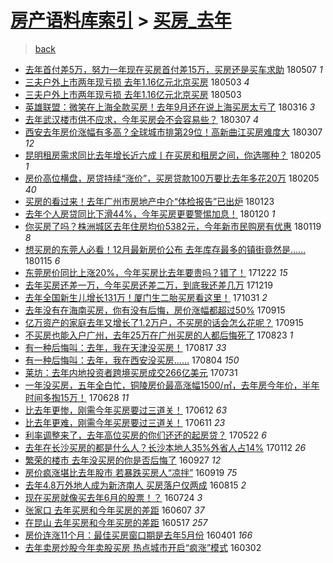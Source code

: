 [房产语料库索引](../../README.md)  > [买房_去年](买房_去年.md)
====
> [back](../README.md)

- [去年首付差5万，努力一年现在买房首付差15万，买房还是买车求助](http://jkwz.applinzi.com/ittc/7100462974991074310.html#%E5%8E%BB%E5%B9%B4%E9%A6%96%E4%BB%98%E5%B7%AE5%E4%B8%87%EF%BC%8C%E5%8A%AA%E5%8A%9B%E4%B8%80%E5%B9%B4%E7%8E%B0%E5%9C%A8%E4%B9%B0%E6%88%BF%E9%A6%96%E4%BB%98%E5%B7%AE15%E4%B8%87%EF%BC%8C%E4%B9%B0%E6%88%BF%E8%BF%98%E6%98%AF%E4%B9%B0%E8%BD%A6%E6%B1%82%E5%8A%A9) 180507 *1* 
- [三夫户外上市两年现亏损 去年1.16亿元北京买房](http://jkwz.applinzi.com/ittc/7098804418181071889.html#%E4%B8%89%E5%A4%AB%E6%88%B7%E5%A4%96%E4%B8%8A%E5%B8%82%E4%B8%A4%E5%B9%B4%E7%8E%B0%E4%BA%8F%E6%8D%9F+%E5%8E%BB%E5%B9%B41.16%E4%BA%BF%E5%85%83%E5%8C%97%E4%BA%AC%E4%B9%B0%E6%88%BF) 180503 *4* 
- [三夫户外上市两年现亏损 去年1.16亿元北京买房](http://jkwz.applinzi.com/ittc/7098801229675365392.html#%E4%B8%89%E5%A4%AB%E6%88%B7%E5%A4%96%E4%B8%8A%E5%B8%82%E4%B8%A4%E5%B9%B4%E7%8E%B0%E4%BA%8F%E6%8D%9F+%E5%8E%BB%E5%B9%B41.16%E4%BA%BF%E5%85%83%E5%8C%97%E4%BA%AC%E4%B9%B0%E6%88%BF) 180503  
- [英雄联盟：微笑在上海全款买房！去年9月还在说上海买房太亏了](http://jkwz.applinzi.com/ittc/7081147440336208912.html#%E8%8B%B1%E9%9B%84%E8%81%94%E7%9B%9F%EF%BC%9A%E5%BE%AE%E7%AC%91%E5%9C%A8%E4%B8%8A%E6%B5%B7%E5%85%A8%E6%AC%BE%E4%B9%B0%E6%88%BF%EF%BC%81%E5%8E%BB%E5%B9%B49%E6%9C%88%E8%BF%98%E5%9C%A8%E8%AF%B4%E4%B8%8A%E6%B5%B7%E4%B9%B0%E6%88%BF%E5%A4%AA%E4%BA%8F%E4%BA%86) 180316 *3* 
- [去年武汉楼市供不应求，今年买房会不会容易些？](http://jkwz.applinzi.com/ittc/7077744439064003600.html#%E5%8E%BB%E5%B9%B4%E6%AD%A6%E6%B1%89%E6%A5%BC%E5%B8%82%E4%BE%9B%E4%B8%8D%E5%BA%94%E6%B1%82%EF%BC%8C%E4%BB%8A%E5%B9%B4%E4%B9%B0%E6%88%BF%E4%BC%9A%E4%B8%8D%E4%BC%9A%E5%AE%B9%E6%98%93%E4%BA%9B%EF%BC%9F) 180307 *4* 
- [西安去年房价涨幅有多高？全球城市排第29位！高新曲江买房难度大](http://jkwz.applinzi.com/ittc/7077691467391042566.html#%E8%A5%BF%E5%AE%89%E5%8E%BB%E5%B9%B4%E6%88%BF%E4%BB%B7%E6%B6%A8%E5%B9%85%E6%9C%89%E5%A4%9A%E9%AB%98%EF%BC%9F%E5%85%A8%E7%90%83%E5%9F%8E%E5%B8%82%E6%8E%92%E7%AC%AC29%E4%BD%8D%EF%BC%81%E9%AB%98%E6%96%B0%E6%9B%B2%E6%B1%9F%E4%B9%B0%E6%88%BF%E9%9A%BE%E5%BA%A6%E5%A4%A7) 180307 *12* 
- [昆明租房需求同比去年增长近六成丨在买房和租房之间，你选哪种？](http://jkwz.applinzi.com/ittc/7066631832064230417.html#%E6%98%86%E6%98%8E%E7%A7%9F%E6%88%BF%E9%9C%80%E6%B1%82%E5%90%8C%E6%AF%94%E5%8E%BB%E5%B9%B4%E5%A2%9E%E9%95%BF%E8%BF%91%E5%85%AD%E6%88%90%E4%B8%A8%E5%9C%A8%E4%B9%B0%E6%88%BF%E5%92%8C%E7%A7%9F%E6%88%BF%E4%B9%8B%E9%97%B4%EF%BC%8C%E4%BD%A0%E9%80%89%E5%93%AA%E7%A7%8D%EF%BC%9F) 180205 *1* 
- [房价高位横盘，房贷持续“涨价”，买房贷款100万要比去年多花20万](http://jkwz.applinzi.com/ittc/7066559339441947659.html#%E6%88%BF%E4%BB%B7%E9%AB%98%E4%BD%8D%E6%A8%AA%E7%9B%98%EF%BC%8C%E6%88%BF%E8%B4%B7%E6%8C%81%E7%BB%AD%E2%80%9C%E6%B6%A8%E4%BB%B7%E2%80%9D%EF%BC%8C%E4%B9%B0%E6%88%BF%E8%B4%B7%E6%AC%BE100%E4%B8%87%E8%A6%81%E6%AF%94%E5%8E%BB%E5%B9%B4%E5%A4%9A%E8%8A%B120%E4%B8%87) 180205 *40* 
- [买房的看过来！去年广州市房地产中介“体检报告”已出炉](http://jkwz.applinzi.com/ittc/7061901948913976331.html#%E4%B9%B0%E6%88%BF%E7%9A%84%E7%9C%8B%E8%BF%87%E6%9D%A5%EF%BC%81%E5%8E%BB%E5%B9%B4%E5%B9%BF%E5%B7%9E%E5%B8%82%E6%88%BF%E5%9C%B0%E4%BA%A7%E4%B8%AD%E4%BB%8B%E2%80%9C%E4%BD%93%E6%A3%80%E6%8A%A5%E5%91%8A%E2%80%9D%E5%B7%B2%E5%87%BA%E7%82%89) 180123  
- [去年个人房贷同比下滑44%，今年买房更要警惕加息！](http://jkwz.applinzi.com/ittc/7060451909473666064.html#%E5%8E%BB%E5%B9%B4%E4%B8%AA%E4%BA%BA%E6%88%BF%E8%B4%B7%E5%90%8C%E6%AF%94%E4%B8%8B%E6%BB%9144%25%EF%BC%8C%E4%BB%8A%E5%B9%B4%E4%B9%B0%E6%88%BF%E6%9B%B4%E8%A6%81%E8%AD%A6%E6%83%95%E5%8A%A0%E6%81%AF%EF%BC%81) 180120 *1* 
- [你买房了吗？株洲城区去年住房均价5382元，今年新市民购房有优惠](http://jkwz.applinzi.com/ittc/7060253112420271120.html#%E4%BD%A0%E4%B9%B0%E6%88%BF%E4%BA%86%E5%90%97%EF%BC%9F%E6%A0%AA%E6%B4%B2%E5%9F%8E%E5%8C%BA%E5%8E%BB%E5%B9%B4%E4%BD%8F%E6%88%BF%E5%9D%87%E4%BB%B75382%E5%85%83%EF%BC%8C%E4%BB%8A%E5%B9%B4%E6%96%B0%E5%B8%82%E6%B0%91%E8%B4%AD%E6%88%BF%E6%9C%89%E4%BC%98%E6%83%A0) 180119 *8* 
- [想买房的东莞人必看！12月最新房价公布 去年库存最多的镇街竟然是……](http://jkwz.applinzi.com/ittc/7058857218839938055.html#%E6%83%B3%E4%B9%B0%E6%88%BF%E7%9A%84%E4%B8%9C%E8%8E%9E%E4%BA%BA%E5%BF%85%E7%9C%8B%EF%BC%8112%E6%9C%88%E6%9C%80%E6%96%B0%E6%88%BF%E4%BB%B7%E5%85%AC%E5%B8%83+%E5%8E%BB%E5%B9%B4%E5%BA%93%E5%AD%98%E6%9C%80%E5%A4%9A%E7%9A%84%E9%95%87%E8%A1%97%E7%AB%9F%E7%84%B6%E6%98%AF%E2%80%A6%E2%80%A6) 180115 *6* 
- [东莞房价同比上涨20%，今年买房比去年要贵吗？错了！](http://jkwz.applinzi.com/ittc/7049821607327974417.html#%E4%B8%9C%E8%8E%9E%E6%88%BF%E4%BB%B7%E5%90%8C%E6%AF%94%E4%B8%8A%E6%B6%A820%25%EF%BC%8C%E4%BB%8A%E5%B9%B4%E4%B9%B0%E6%88%BF%E6%AF%94%E5%8E%BB%E5%B9%B4%E8%A6%81%E8%B4%B5%E5%90%97%EF%BC%9F%E9%94%99%E4%BA%86%EF%BC%81) 171222 *15* 
- [去年买房还差一万，今年买房还差二万，到底我还差几万](http://jkwz.applinzi.com/ittc/7048925251763700753.html#%E5%8E%BB%E5%B9%B4%E4%B9%B0%E6%88%BF%E8%BF%98%E5%B7%AE%E4%B8%80%E4%B8%87%EF%BC%8C%E4%BB%8A%E5%B9%B4%E4%B9%B0%E6%88%BF%E8%BF%98%E5%B7%AE%E4%BA%8C%E4%B8%87%EF%BC%8C%E5%88%B0%E5%BA%95%E6%88%91%E8%BF%98%E5%B7%AE%E5%87%A0%E4%B8%87) 171219  
- [去年全国新生儿增长131万！厦门生二胎买房看这里！](http://jkwz.applinzi.com/ittc/7030564375033807888.html#%E5%8E%BB%E5%B9%B4%E5%85%A8%E5%9B%BD%E6%96%B0%E7%94%9F%E5%84%BF%E5%A2%9E%E9%95%BF131%E4%B8%87%EF%BC%81%E5%8E%A6%E9%97%A8%E7%94%9F%E4%BA%8C%E8%83%8E%E4%B9%B0%E6%88%BF%E7%9C%8B%E8%BF%99%E9%87%8C%EF%BC%81) 171031 *2* 
- [去年没有在海南买房，你有没有后悔，房价涨幅都超过50%](http://jkwz.applinzi.com/ittc/7013588291188949776.html#%E5%8E%BB%E5%B9%B4%E6%B2%A1%E6%9C%89%E5%9C%A8%E6%B5%B7%E5%8D%97%E4%B9%B0%E6%88%BF%EF%BC%8C%E4%BD%A0%E6%9C%89%E6%B2%A1%E6%9C%89%E5%90%8E%E6%82%94%EF%BC%8C%E6%88%BF%E4%BB%B7%E6%B6%A8%E5%B9%85%E9%83%BD%E8%B6%85%E8%BF%8750%25) 170915  
- [亿万资产的家庭去年又增长了1.2万户，不买房的话会怎么花呢？](http://jkwz.applinzi.com/ittc/7013426313455731472.html#%E4%BA%BF%E4%B8%87%E8%B5%84%E4%BA%A7%E7%9A%84%E5%AE%B6%E5%BA%AD%E5%8E%BB%E5%B9%B4%E5%8F%88%E5%A2%9E%E9%95%BF%E4%BA%861.2%E4%B8%87%E6%88%B7%EF%BC%8C%E4%B8%8D%E4%B9%B0%E6%88%BF%E7%9A%84%E8%AF%9D%E4%BC%9A%E6%80%8E%E4%B9%88%E8%8A%B1%E5%91%A2%EF%BC%9F) 170915  
- [不买房也能入户广州，去年25万在广州买房的人都后悔死了](http://jkwz.applinzi.com/ittc/7004958054456755217.html#%E4%B8%8D%E4%B9%B0%E6%88%BF%E4%B9%9F%E8%83%BD%E5%85%A5%E6%88%B7%E5%B9%BF%E5%B7%9E%EF%BC%8C%E5%8E%BB%E5%B9%B425%E4%B8%87%E5%9C%A8%E5%B9%BF%E5%B7%9E%E4%B9%B0%E6%88%BF%E7%9A%84%E4%BA%BA%E9%83%BD%E5%90%8E%E6%82%94%E6%AD%BB%E4%BA%86) 170823 *1* 
- [有一种后悔叫：去年，我在天津没买房！](http://jkwz.applinzi.com/ittc/7002685581564576784.html#%E6%9C%89%E4%B8%80%E7%A7%8D%E5%90%8E%E6%82%94%E5%8F%AB%EF%BC%9A%E5%8E%BB%E5%B9%B4%EF%BC%8C%E6%88%91%E5%9C%A8%E5%A4%A9%E6%B4%A5%E6%B2%A1%E4%B9%B0%E6%88%BF%EF%BC%81) 170817 *33* 
- [有一种后悔叫：去年，我在西安没买房……](http://jkwz.applinzi.com/ittc/6997916696818746384.html#%E6%9C%89%E4%B8%80%E7%A7%8D%E5%90%8E%E6%82%94%E5%8F%AB%EF%BC%9A%E5%8E%BB%E5%B9%B4%EF%BC%8C%E6%88%91%E5%9C%A8%E8%A5%BF%E5%AE%89%E6%B2%A1%E4%B9%B0%E6%88%BF%E2%80%A6%E2%80%A6) 170804 *150* 
- [莱坊：去年内地投资者跨境买房成交266亿美元](http://jkwz.applinzi.com/ittc/6996519175005406224.html#%E8%8E%B1%E5%9D%8A%EF%BC%9A%E5%8E%BB%E5%B9%B4%E5%86%85%E5%9C%B0%E6%8A%95%E8%B5%84%E8%80%85%E8%B7%A8%E5%A2%83%E4%B9%B0%E6%88%BF%E6%88%90%E4%BA%A4266%E4%BA%BF%E7%BE%8E%E5%85%83) 170731  
- [一年没买房，五年全白忙，铜陵房价最高涨幅1500/㎡，去年房今年价，半年时间多掏15万！](http://jkwz.applinzi.com/ittc/6984299697018504197.html#%E4%B8%80%E5%B9%B4%E6%B2%A1%E4%B9%B0%E6%88%BF%EF%BC%8C%E4%BA%94%E5%B9%B4%E5%85%A8%E7%99%BD%E5%BF%99%EF%BC%8C%E9%93%9C%E9%99%B5%E6%88%BF%E4%BB%B7%E6%9C%80%E9%AB%98%E6%B6%A8%E5%B9%851500%2F%E3%8E%A1%EF%BC%8C%E5%8E%BB%E5%B9%B4%E6%88%BF%E4%BB%8A%E5%B9%B4%E4%BB%B7%EF%BC%8C%E5%8D%8A%E5%B9%B4%E6%97%B6%E9%97%B4%E5%A4%9A%E6%8E%8F15%E4%B8%87%EF%BC%81) 170628 *11* 
- [比去年更惨，刚需今年买房要过三道关！](http://jkwz.applinzi.com/ittc/6978214503945602053.html#%E6%AF%94%E5%8E%BB%E5%B9%B4%E6%9B%B4%E6%83%A8%EF%BC%8C%E5%88%9A%E9%9C%80%E4%BB%8A%E5%B9%B4%E4%B9%B0%E6%88%BF%E8%A6%81%E8%BF%87%E4%B8%89%E9%81%93%E5%85%B3%EF%BC%81) 170612 *63* 
- [比去年更难，刚需今年买房要过三道关！](http://jkwz.applinzi.com/ittc/6977953707948770309.html#%E6%AF%94%E5%8E%BB%E5%B9%B4%E6%9B%B4%E9%9A%BE%EF%BC%8C%E5%88%9A%E9%9C%80%E4%BB%8A%E5%B9%B4%E4%B9%B0%E6%88%BF%E8%A6%81%E8%BF%87%E4%B8%89%E9%81%93%E5%85%B3%EF%BC%81) 170611 *23* 
- [利率调整来了，去年高位买房的你们还还的起房贷？](http://jkwz.applinzi.com/ittc/6970471827473171461.html#%E5%88%A9%E7%8E%87%E8%B0%83%E6%95%B4%E6%9D%A5%E4%BA%86%EF%BC%8C%E5%8E%BB%E5%B9%B4%E9%AB%98%E4%BD%8D%E4%B9%B0%E6%88%BF%E7%9A%84%E4%BD%A0%E4%BB%AC%E8%BF%98%E8%BF%98%E7%9A%84%E8%B5%B7%E6%88%BF%E8%B4%B7%EF%BC%9F) 170522 *6* 
- [去年在长沙买房的都是什么人？长沙本地人35%外省人占14%](http://jkwz.applinzi.com/ittc/6922183082185851909.html#%E5%8E%BB%E5%B9%B4%E5%9C%A8%E9%95%BF%E6%B2%99%E4%B9%B0%E6%88%BF%E7%9A%84%E9%83%BD%E6%98%AF%E4%BB%80%E4%B9%88%E4%BA%BA%EF%BC%9F%E9%95%BF%E6%B2%99%E6%9C%AC%E5%9C%B0%E4%BA%BA35%25%E5%A4%96%E7%9C%81%E4%BA%BA%E5%8D%A014%25) 170112 *26* 
- [繁荣的楼市 去年没买房的你是否后悔了](http://jkwz.applinzi.com/ittc/6882227215470691333.html#%E7%B9%81%E8%8D%A3%E7%9A%84%E6%A5%BC%E5%B8%82+%E5%8E%BB%E5%B9%B4%E6%B2%A1%E4%B9%B0%E6%88%BF%E7%9A%84%E4%BD%A0%E6%98%AF%E5%90%A6%E5%90%8E%E6%82%94%E4%BA%86) 160927 *12* 
- [房价疯涨堪比去年股市 若暴跌买房人“凉拌”](http://jkwz.applinzi.com/ittc/6879614435592766469.html#%E6%88%BF%E4%BB%B7%E7%96%AF%E6%B6%A8%E5%A0%AA%E6%AF%94%E5%8E%BB%E5%B9%B4%E8%82%A1%E5%B8%82+%E8%8B%A5%E6%9A%B4%E8%B7%8C%E4%B9%B0%E6%88%BF%E4%BA%BA%E2%80%9C%E5%87%89%E6%8B%8C%E2%80%9D) 160919 *75* 
- [去年4.8万外地人成为新济南人 买房落户仅两成](http://jkwz.applinzi.com/ittc/6866589263906472965.html#%E5%8E%BB%E5%B9%B44.8%E4%B8%87%E5%A4%96%E5%9C%B0%E4%BA%BA%E6%88%90%E4%B8%BA%E6%96%B0%E6%B5%8E%E5%8D%97%E4%BA%BA+%E4%B9%B0%E6%88%BF%E8%90%BD%E6%88%B7%E4%BB%85%E4%B8%A4%E6%88%90) 160815 *2* 
- [现在买房就像买去年6月的股票！？](http://jkwz.applinzi.com/ittc/6858386392396334085.html#%E7%8E%B0%E5%9C%A8%E4%B9%B0%E6%88%BF%E5%B0%B1%E5%83%8F%E4%B9%B0%E5%8E%BB%E5%B9%B46%E6%9C%88%E7%9A%84%E8%82%A1%E7%A5%A8%EF%BC%81%EF%BC%9F) 160724 *3* 
- [张家口 去年买房和今年买房的差距](http://jkwz.applinzi.com/ittc/6841034777704268805.html#%E5%BC%A0%E5%AE%B6%E5%8F%A3+%E5%8E%BB%E5%B9%B4%E4%B9%B0%E6%88%BF%E5%92%8C%E4%BB%8A%E5%B9%B4%E4%B9%B0%E6%88%BF%E7%9A%84%E5%B7%AE%E8%B7%9D) 160607 *37* 
- [在昆山 去年买房和今年买房的差距](http://jkwz.applinzi.com/ittc/6833087107975087109.html#%E5%9C%A8%E6%98%86%E5%B1%B1+%E5%8E%BB%E5%B9%B4%E4%B9%B0%E6%88%BF%E5%92%8C%E4%BB%8A%E5%B9%B4%E4%B9%B0%E6%88%BF%E7%9A%84%E5%B7%AE%E8%B7%9D) 160517 *257* 
- [房价连涨11个月：最佳买房窗口期是去年5月份](http://jkwz.applinzi.com/ittc/6816067009569620996.html#%E6%88%BF%E4%BB%B7%E8%BF%9E%E6%B6%A811%E4%B8%AA%E6%9C%88%EF%BC%9A%E6%9C%80%E4%BD%B3%E4%B9%B0%E6%88%BF%E7%AA%97%E5%8F%A3%E6%9C%9F%E6%98%AF%E5%8E%BB%E5%B9%B45%E6%9C%88%E4%BB%BD) 160401 *166* 
- [去年卖房炒股今年卖股买房 热点城市开启“疯涨”模式](http://jkwz.applinzi.com/ittc/6805118050248426500.html#%E5%8E%BB%E5%B9%B4%E5%8D%96%E6%88%BF%E7%82%92%E8%82%A1%E4%BB%8A%E5%B9%B4%E5%8D%96%E8%82%A1%E4%B9%B0%E6%88%BF+%E7%83%AD%E7%82%B9%E5%9F%8E%E5%B8%82%E5%BC%80%E5%90%AF%E2%80%9C%E7%96%AF%E6%B6%A8%E2%80%9D%E6%A8%A1%E5%BC%8F) 160302  
